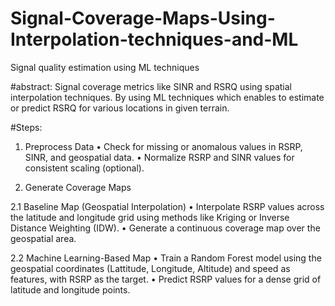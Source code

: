 # Signal-Coverage-Maps-Using-Interpolation-techniques-and-ML
Signal quality estimation using ML techniques

#abstract:
Signal coverage metrics like SINR and RSRQ using spatial interpolation techniques. By using ML techniques which enables to estimate or predict RSRQ for various locations in given terrain.

#Steps:
1. Preprocess Data
	•	Check for missing or anomalous values in RSRP, SINR, and geospatial data.
	•	Normalize RSRP and SINR values for consistent scaling (optional).

2. Generate Coverage Maps

2.1 Baseline Map (Geospatial Interpolation)
	•	Interpolate RSRP values across the latitude and longitude grid using methods like Kriging or Inverse Distance Weighting (IDW).
	•	Generate a continuous coverage map over the geospatial area.

2.2 Machine Learning-Based Map
	•	Train a Random Forest model using the geospatial coordinates (Lattitude, Longitude, Altitude) and speed as features, with RSRP as the target.
	•	Predict RSRP values for a dense grid of latitude and longitude points.
